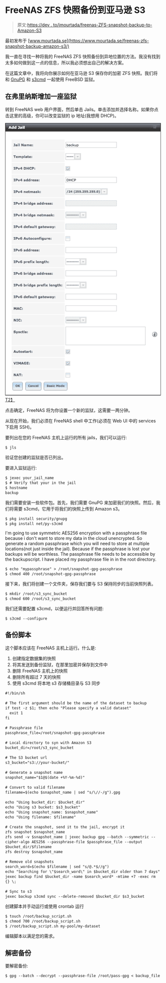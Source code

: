 # FreeNAS ZFS 快照备份到亚马逊 S3

> 原文:[https://dev . to/jmourtada/freenas-ZFS-snapshot-backup-to-Amazon-S3](https://dev.to/jmourtada/freenas-zfs-snapshot-backup-to-amazon-s3)

最初发布于 [www.mourtada.se](https://www.mourtada.se/freenas-zfs-snapshot-backup-amazon-s3/)

我一直在寻找一种将我的 FreeNAS ZFS 快照备份到异地位置的方法。我没有找到太多如何做到这一点的信息，所以我必须想出自己的解决方案。

在这篇文章中，我将向你展示如何在亚马逊 S3 保存你的加密 ZFS 快照。我们将和 [GnuPG](https://www.gnupg.org/) 和 [s3cmd](https://github.com/s3tools/s3cmd) 一起使用 FreeBSD 监狱。

## 在弗里纳斯增加一座监狱

转到 FreeNAS web 用户界面，然后单击 Jails。单击添加并选择名称。如果你点击这里的高级，你可以改变监狱的 ip 地址(我想用 DHCP)。

[![Adding an empty jail in Freenas](img/65ebe011644d55d72b5871ac56f69357.png)T2】](https://res.cloudinary.com/practicaldev/image/fetch/s--iRdpCb6---/c_limit%2Cf_auto%2Cfl_progressive%2Cq_auto%2Cw_880/https://www.mourtada.se/wp-content/uploads/2017/07/Screen-Shot-2017-07-05-at-15.40.09.png)

点击确定，FreeNAS 将为你设置一个新的监狱，这需要一两分钟。

从现在开始，我们必须在 FreeNAS shell 中工作(必须在 Web UI 中的 services 下启用 SSH)。

要列出在您的 FreeNAS 主机上运行的所有 jails，我们可以运行:

```
$ jls

```

验证您创建的监狱是否已列出。

要进入监狱运行:

```
$ jexec your_jail_name
$ # Verify that your in the jail
$ hostname
backup

```

我们需要安装一些软件包。首先，我们需要 GnuPG 来加密我们的快照。然后，我们将需要 s3cmd，它用于将我们的快照上传到 Amazon s3。

```
$ pkg install security/gnupg
$ pkg install net/py-s3cmd
```

I'm going to use symmetric AES256 encryption with a passphrase file because i don't want to store my data in the cloud unencrypted. So generate a random passphrase which you will need to store at multiple locations(not just inside the jail). Because if the passphrase is lost your backups will be worthless. The passphrase file needs to be accessible by the backupscript. I have placed my passphrase file in in the root directory.

```
$ echo "mypassphrase" > /root/snapshot-gpg-passphrase
$ chmod 400 /root/snapshot-gpg-passphrase

```

接下来，我们将创建一个文件夹，保存我们要与 S3 保持同步的当前快照列表。

```
$ mkdir /root/s3_sync_bucket
$ chmod 600 /root/s3_sync_bucket

```

我们还需要配置 s3cmd，以便运行并回答所有问题:

```
$ s3cmd --configure

```

## 备份脚本

这个脚本应该在 FreeNAS 主机上运行。什么是:

1.  创建指定数据集的快照
2.  将其发送到备份监狱，在那里加密并保存到文件中
3.  删除 FreeNAS 主机上的快照
4.  删除所有超过 7 天的快照
5.  使用 s3cmd 将本地 s3 存储桶目录与 S3 同步

```
#!/bin/sh

# The first argument should be the name of the dataset to backup
if test -z $1; then echo "Please specify a valid dataset"
  exit 1
fi

# Passphrase file
passphrase_file=/root/snapshot-gpg-passphrase

# Local directory to syn with Amazon S3 
bucket_dir=/root/s3_sync_bucket

# The S3 bucket url
s3_bucket="s3://your-bucket/"

# Generate a snapshot name
snapshot_name="$1@$(date +%Y-%m-%d)"

# Convert to valid filename
filename=$(echo $snapshot_name | sed "s/\//-/g").gpg

echo "Using bucket_dir: $bucket_dir"
echo "Using s3 bucket: $s3_bucket"
echo "Using snapshot_name: $snapshot_name"
echo "Using filename: $filename"

# Create the snapshot, send it to the jail, encrypt it 
zfs snapshot $snapshot_name
zfs send -v $snapshot_name | jexec backup gpg --batch --symmetric --cipher-algo AES256 --passphrase-file $passphrase_file --output $bucket_dir/$filename
zfs destroy $snapshot_name

# Remove old snapshots
search_word=$(echo $filename | sed "s/@.*$//g")
echo "Searching for \"$search_word\" in $bucket_dir older than 7 days"
jexec backup find $bucket_dir -name $search_word* -mtime +7 -exec rm {} \;

# Sync to s3
jexec backup s3cmd sync --delete-removed $bucket_dir $s3_bucket 
```

创建脚本并手动运行或使用 crontab 运行

```
$ touch /root/backup_script.sh
$ chmod 700 /root/backup_script.sh
$ /root/backup_script.sh my-pool/my-dataset

```

编辑脚本以满足您的需求。

## 解密备份

要解密备份:

```
$ gpg --batch --decrypt --passphrase-file /root/pass-gpg < backup_file
```
